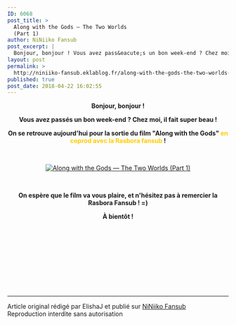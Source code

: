```yaml
---
ID: 6068
post_title: >
  Along with the Gods — The Two Worlds
  (Part 1)
author: NiNiiko Fansub
post_excerpt: |
  Bonjour, bonjour ! Vous avez pass&eacute;s un bon week-end ? Chez moi, il fait super beau ! On se retrouve aujourd'hui pour la sortie du film "Along with the Gods" en coprod avec la Rasbora fansub ! &nbsp; &nbsp;&nbsp; On esp&egrave;re que le film va vous plaire, et n'h&eacute;sitez pas &agrave; remercier la Rasbora Fansub ! =) &Agrave;...
layout: post
permalink: >
  http://niniiko-fansub.eklablog.fr/along-with-the-gods-the-two-worlds-part-1-a144297744
published: true
post_date: 2018-04-22 16:02:55
---
```

<p style="text-align: center;"><strong>Bonjour, bonjour !</strong></p>
<p style="text-align: center;"><strong>Vous avez pass&eacute;s un bon week-end ? Chez moi, il fait super beau !</strong></p>
<p style="text-align: center;"><strong>On se retrouve aujourd'hui pour la sortie du film "Along with the Gods" <span style="color: #ffcc00;">en</span> <span style="color: #ffcc00;">coprod avec la Rasbora fansub</span> !</strong></p>
<p style="text-align: center;">&nbsp;</p>
<p style="text-align: center;"><a href="http://niniiko-fansub.eklablog.fr/along-with-the-gods-the-two-worlds-part-1-a144293470"><img src="https://united-subs.dearclouds.com/wp-content/uploads/2018/05/6faca588e6a4c1a375d1f1cb7062afde.jpg" alt="Along with the Gods &mdash; The Two Worlds (Part 1)"/></a></p>
<p style="text-align: center;">&nbsp;&nbsp;</p>
<p style="text-align: center;"><strong>On esp&egrave;re que le film va vous plaire, et n'h&eacute;sitez pas &agrave; remercier la Rasbora Fansub ! =)</strong></p>
<p style="text-align: center;"><strong>&Agrave; bient&ocirc;t !</strong></p>
<p style="text-align: center;">&nbsp;</p>
<p style="text-align: center;">&nbsp;</p>
<p style="text-align: center;">&nbsp;</p><br /><br /><br /><hr />Article original rédigé par ElishaJ et publié sur <a href="http://niniiko-fansub.eklablog.fr/">NiNiiko Fansub</a> <br /> Reproduction interdite sans autorisation